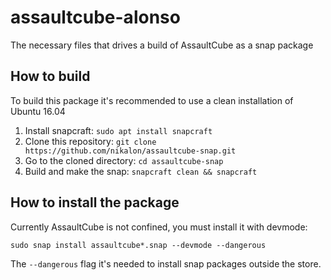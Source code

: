 # assaultcube-alonso

The necessary files that drives a build of AssaultCube as a snap package

## How to build

To build this package it's recommended to use a clean installation of Ubuntu 16.04

1. Install snapcraft: `sudo apt install snapcraft`
2. Clone this repository: `git clone https://github.com/nikalon/assaultcube-snap.git`
3. Go to the cloned directory: `cd assaultcube-snap`
4. Build and make the snap: `snapcraft clean && snapcraft`

## How to install the package

Currently AssaultCube is not confined, you must install it with devmode:

`sudo snap install assaultcube*.snap --devmode --dangerous`

The `--dangerous` flag it's needed to install snap packages outside the store.
